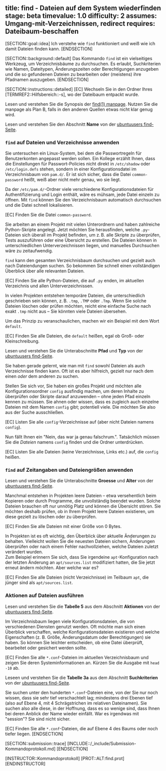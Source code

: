 title: find - Dateien auf dem System wiederfinden
stage: beta
timevalue: 1.0
difficulty: 2
assumes: Umgang-mit-Verzeichnissen, redirect
requires: Dateibaum-beschaffen
---

[SECTION::goal::idea]
Ich verstehe wie `find` funktioniert und weiß wie ich damit Dateien finden kann.
[ENDSECTION]


[SECTION::background::default]
Das Kommando `find` ist ein vielseitiges Werkzeug, um Verzeichnisbäume zu durchsuchen. 
Es erlaubt, Suchkriterien wie Namen, Dateitypen, Änderungszeiten oder Berechtigungen anzugeben
und die so gefundenen Dateien zu bearbeiten oder (meistens) ihre Pfadnamen auszugeben.
[ENDSECTION]


[SECTION::instructions::detailed]
[EC] Wechseln Sie in den Ordner Ihres [TERMREF2::Hilfsbereich::-s], wo der Dateibaum entpackt wurde.

Lesen und verstehen Sie die Synopsis der 
[find(1) manpage](https://manpages.debian.org/stable/findutils/find.1.en.html).
Nutzen Sie die manpage als Plan B, falls in den anderen Quellen etwas nicht klar genug wird.

Lesen und verstehen Sie den Abschnitt **Name** von der 
[ubuntuusers find-Seite](https://wiki.ubuntuusers.de/find/).


### `find` auf Dateien und Verzeichnisse anwenden

Sie untersuchen ein Linux-System, bei dem die Passwortregeln für Benutzerkonten angepasst werden sollen.
Ein Kollege erzählt Ihnen, dass die Einstellungen für Passwort-Policies nicht direkt in `/etc/shadow` oder
`/etc/login.defs` stehen, sondern in einer Konfigurationsdatei im Verzeichnisbaum von `pam.d/`.
Er ist sich sicher, dass die Datei `common-password` heißt, weiß aber nicht mehr genau, wo sie liegt.

Da der `/etc/pam.d/`-Ordner viele verschiedene Konfigurationsdateien für Authentifizierung und Login
enthält, wäre es mühsam, jede Datei einzeln zu öffnen. Mit `find` können Sie den Verzeichnisbaum
automatisch durchsuchen und die Datei schnell lokalisieren.

[EC] Finden Sie die Datei `common-password`.

Sie arbeiten an einem Projekt mit vielen Unterordnern und haben zahlreiche Python-Skripte
angelegt. Jetzt möchten Sie herausfinden, welche `.py`-Dateien sich überall im Projekt
befinden, um z. B. alle Skripte zu überprüfen, Tests auszuführen oder eine Übersicht
zu erstellen. Die Dateien können in unterschiedlichen Unterverzeichnissen liegen, und
manuelles Durchsuchen wäre zu zeitaufwendig.

`find` kann den gesamten Verzeichnisbaum durchsuchen und gezielt auch nach Dateiendungen
suchen. So bekommen Sie schnell einen vollständigen Überblick über alle relevanten
Dateien.

[EC] Finden Sie alle Python-Dateien, die auf `.py` enden, im aktuellen Verzeichnis und
allen Unterverzeichnissen.  

In vielen Projekten entstehen temporäre Dateien, die unterschiedlich geschrieben sein
können, z. B. `.tmp`, `.TMP` oder `.Tmp`. Wenn Sie solche Dateien löschen oder prüfen
möchten, reicht eine einfache Suche nach exakt `.tmp` nicht aus – Sie könnten viele
Dateien übersehen.

Um das Prinzip zu veranschaulichen, machen wir ein Beispiel mit dem Wort `default`.

[EC] Finden Sie alle Dateien, die `default` heißen, egal ob Groß- oder
Kleinschreibung.

Lesen und verstehen Sie die Unterabschnitte **Pfad** und **Typ** von der 
[ubuntuusers find-Seite](https://wiki.ubuntuusers.de/find/).

Sie haben gerade gelernt, wie man mit `find` sowohl Dateien als auch Verzeichnisse
finden kann. Oft ist es aber hilfreich, gezielt nur nach dem einen _oder_ dem anderen zu
suchen.  

Stellen Sie sich vor, Sie haben ein großes Projekt und möchten alle Konfigurationsordner `config`
ausfindig machen, um deren Inhalte zu überprüfen oder Skripte darauf anzuwenden – ohne
jeden Pfad einzeln kennen zu müssen.
Sie ahnen oder wissen, dass es zugleich auch einzelne Dateien mit dem Namen `config`
gibt; potentiell viele. Die möchten Sie also aus der Suche ausschließen.

[EC] Listen Sie alle `config`-Verzeichnisse auf (aber nicht Dateien namens `config`).

Nun fällt Ihnen ein "Nein, das war ja genau falschrum.".
Tatsächlich müssen Sie die _Dateien_ namens `config` finden und die Ordner unterdrücken.

[EC] Listen Sie alle Dateien (keine Verzeichnisse, Links etc.) auf, die `config` heißen.


### `find` auf Zeitangaben und Dateiengrößen anwenden

Lesen und verstehen Sie die Unterabschnitte **Groesse** und **Alter** von der 
[ubuntuusers find-Seite](https://wiki.ubuntuusers.de/find/).

Manchmal entstehen in Projekten leere Dateien – etwa versehentlich beim Kopieren oder
durch Programme, die unvollständig beendet wurden. Solche Dateien brauchen oft nur
unnötig Platz und können die Übersicht stören. Sie möchten deshalb prüfen, ob in Ihrem
Projekt leere Dateien existieren, um diese gezielt zu löschen oder zu überprüfen.  

[EC] Finden Sie alle Dateien mit einer Größe von 0 Bytes.

In Projekten ist es oft wichtig, den Überblick über aktuelle Änderungen zu behalten. 
Vielleicht wollen Sie die neuesten Dateien sichern, Änderungen überprüfen oder nach einem 
Fehler nachvollziehen, welche Dateien zuletzt verändert wurden.  
Zum Beispiel erinnern Sie sich, dass Sie irgendeine `apt`-Konfiguration nach der letzten
Änderung an `apt/sources.list` modifiziert hatten, die Sie jetzt erneut ändern möchten.
Aber welche war es?

[EC] Finden Sie alle Dateien (nicht Verzeichnisse) im Teilbaum `apt`, die jünger sind als `apt/sources.list`.


### Aktionen auf Dateien ausführen

Lesen und verstehen Sie die **Tabelle 5** aus dem Abschnitt **Aktionen** von der 
[ubuntuusers find-Seite](https://wiki.ubuntuusers.de/find/).

Im Verzeichnisbaum liegen viele Konfigurationsdateien, die von verschiedenen 
Diensten genutzt werden. Oft möchte man sich einen Überblick verschaffen, welche 
Konfigurationsdateien existieren und welche Eigenschaften (z. B. Größe, Änderungsdatum 
oder Berechtigungen) sie haben. So können Sie leichter entscheiden, ob eine Datei 
überprüft, bearbeitet oder gesichert werden sollte.  

[EC] Finden Sie alle `*.conf`-Dateien im aktuellen Verzeichnisbaum und zeigen Sie deren 
Systeminformationen an. Kürzen Sie die Ausgabe mit `head -10` ab.


Leseen und verstehen Sie die **Tabelle 3a** aus dem Abschnitt **Suchkriterien** von der 
[ubuntuusers find-Seite](https://wiki.ubuntuusers.de/find/).

Sie suchen unter den hunderten `*.conf`-Dateien eine, von der Sie nur noch wissen,
dass sie sehr tief verschachtelt lag; mindestens drei Ebenen tief (also auf Ebene 4,
mit 4 Schrägstrichen im relativen Dateinamen).
Sie suchen also alle diese, in der Hoffnung, dass es so wenige sind, dass Ihnen bei deren Anblick
der Name wieder einfällt. War es irgendwas mit "session"? Sie sind nicht sicher.

[EC] Finden Sie alle `*.conf`-Dateien, die auf Ebene 4 des Baums oder noch tiefer liegen.
[ENDSECTION]


[SECTION::submission::trace]
[INCLUDE::/_include/Submission-Kommandoprotokoll.md]
[ENDSECTION]


[INSTRUCTOR::Kommandoprotokoll]
[PROT::ALT:find.prot]
[ENDINSTRUCTOR]

